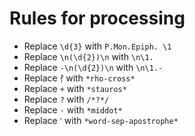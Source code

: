 # Rules for processing

- Replace `\d{3}` with `P.Mon.Epiph. \1`
- Replace `\n(\d{2})\n` with `\n\1. `
- Replace `-\n(\d{2})\n` with `\n\1.-  `
- Replace `⳨` with `*rho-cross*`
- Replace `+` with `*stauros*`
- Replace `?` with `/*?*/`
- Replace `·` with `*middot*`
- Replace `⳿` with `*word-sep-apostrophe*`
